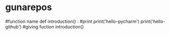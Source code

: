 # gunarepos
#function name
def introduction() :
    #print
    print('hello-pycharm')
    print('hello-github')
#giving fuction
introduction()
